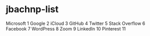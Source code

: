 # jbachnp-list
Microsoft	1
Google	2
iCloud	3
GitHub	4
Twitter	5
Stack Overflow	6
Facebook	7
WordPress	8
Zoom	9
LinkedIn	10
Pinterest	11

